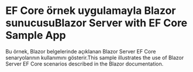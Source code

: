 # <a name="blazor-server-with-ef-core-sample-app"></a><span data-ttu-id="a0ee9-101">EF Core örnek uygulamayla Blazor sunucusu</span><span class="sxs-lookup"><span data-stu-id="a0ee9-101">Blazor Server with EF Core Sample App</span></span>

<span data-ttu-id="a0ee9-102">Bu örnek, Blazor belgelerinde açıklanan Blazor Server EF Core senaryolarının kullanımını gösterir.</span><span class="sxs-lookup"><span data-stu-id="a0ee9-102">This sample illustrates the use of Blazor Server EF Core scenarios described in the Blazor documentation.</span></span>
